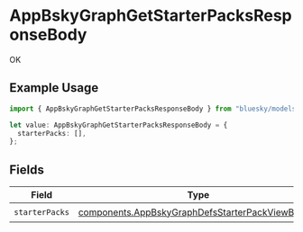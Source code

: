 # AppBskyGraphGetStarterPacksResponseBody

OK

## Example Usage

```typescript
import { AppBskyGraphGetStarterPacksResponseBody } from "bluesky/models/operations";

let value: AppBskyGraphGetStarterPacksResponseBody = {
  starterPacks: [],
};
```

## Fields

| Field                                                                                                                | Type                                                                                                                 | Required                                                                                                             | Description                                                                                                          |
| -------------------------------------------------------------------------------------------------------------------- | -------------------------------------------------------------------------------------------------------------------- | -------------------------------------------------------------------------------------------------------------------- | -------------------------------------------------------------------------------------------------------------------- |
| `starterPacks`                                                                                                       | [components.AppBskyGraphDefsStarterPackViewBasic](../../models/components/appbskygraphdefsstarterpackviewbasic.md)[] | :heavy_check_mark:                                                                                                   | N/A                                                                                                                  |